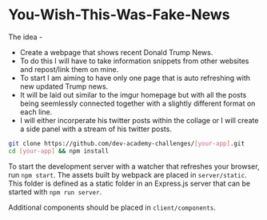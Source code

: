 # You-Wish-This-Was-Fake-News

The idea -
- Create a webpage that shows recent Donald Trump News.
- To do this I will have to take information snippets from other websites and repost/link them on mine.
- To start I am aiming to have only one page that is auto refreshing with new updated Trump news.
- It will be laid out similar to the imgur homepage but with all the posts being seemlessly connected together with a slightly different format on each line.
- I will either incorperate his twitter posts within the collage or I will create a side panel with a stream of his twitter posts.

```sh
git clone https://github.com/dev-academy-challenges/[your-app].git
cd [your-app] && npm install
```

To start the development server with a watcher that refreshes your browser, run `npm start`. The assets built by webpack are placed in `server/static`. This folder is defined as a static folder in an Express.js server that can be started with `npm run server`.

Additional components should be placed in `client/components`.
